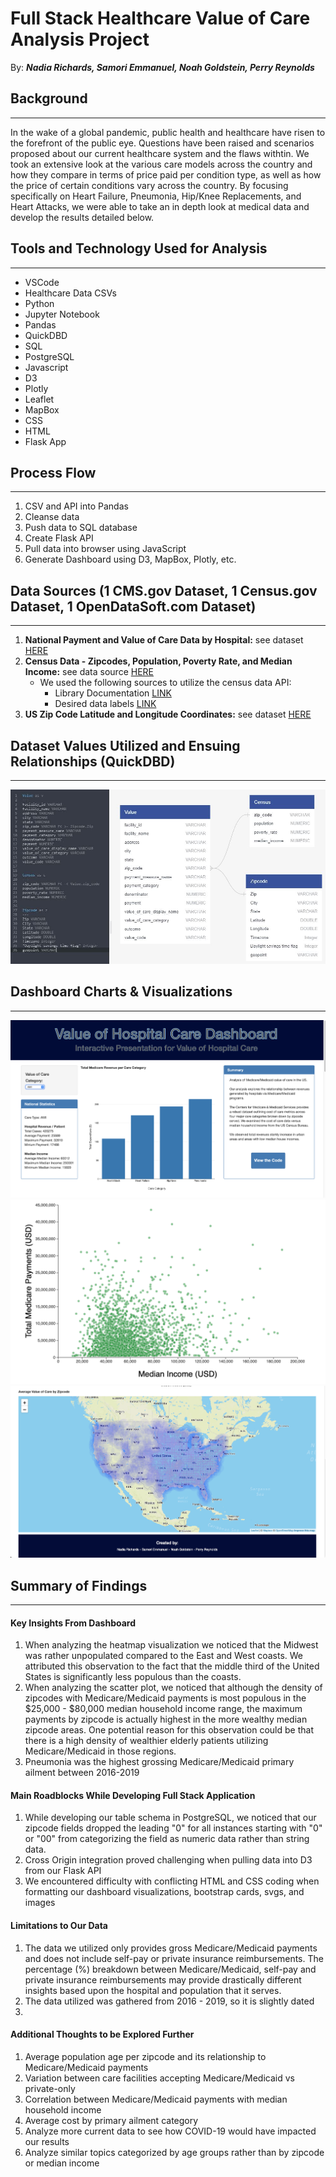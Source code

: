 # Full Stack Healthcare Value of Care Analysis Project
By: _**Nadia Richards, Samori Emmanuel, Noah Goldstein, Perry Reynolds**_

## Background
---
In the wake of a global pandemic, public health and healthcare have risen to the forefront of the public eye. Questions have been raised and scenarios proposed about our current healthcare system and the flaws withtin. We took an extensive look at the various care models across the country and how they compare in terms of price paid per condition type, as well as how the price of certain conditions vary across the country. By focusing specifically on Heart Failure, Pneumonia, Hip/Knee Replacements, and Heart Attacks, we were able to take an in depth look at medical data and develop the results detailed below.


## Tools and Technology Used for Analysis
---
* VSCode
* Healthcare Data CSVs
* Python
* Jupyter Notebook
* Pandas
* QuickDBD
* SQL
* PostgreSQL
* Javascript
* D3
* Plotly
* Leaflet
* MapBox
* CSS
* HTML
* Flask App


## Process Flow
---
1. CSV and API into Pandas
2. Cleanse data
3. Push data to SQL database
4. Create Flask API
5. Pull data into browser using JavaScript
6. Generate Dashboard using D3, MapBox, Plotly, etc.


## Data Sources (1 CMS.gov Dataset, 1 Census.gov Dataset, 1 OpenDataSoft.com Dataset)
---
1. **National Payment and Value of Care Data by Hospital:** see dataset [HERE](https://data.cms.gov/provider-data/dataset/c7us-v4mf)
2. **Census Data - Zipcodes, Population, Poverty Rate, and Median Income:** see data source [HERE](https://www.census.gov/data/developers.html)
   - We used the following sources to utilize the census data API:
     - Library Documentation [LINK](https://github.com/datamade/census)
     - Desired data labels [LINK](https://gist.github.com/afhaque/60558290d6efd892351c4b64e5c01e9b)
3. **US Zip Code Latitude and Longitude Coordinates:** see dataset [HERE](https://public.opendatasoft.com/explore/dataset/us-zip-code-latitude-and-longitude/table/?q=&refine.state=NY&location=16,40.76779,-73.96313&basemap=jawg.streets)


## Dataset Values Utilized and Ensuing Relationships (QuickDBD) 
---
![Screenshot](Noah/QuickDBDv2.JPG)


## Dashboard Charts & Visualizations
---
![Screenshot](Noah/top_third.png)
![Screenshot](Noah/middle_third.png)
![Screenshot](Noah/bottom_third.png)


## Summary of Findings
---
#### Key Insights From Dashboard
1. When analyzing the heatmap visualization we noticed that the Midwest was rather unpopulated compared to the East and West coasts. We attributed this observation to the fact that the middle third of the United States is significantly less populous than the coasts.
2. When analyzing the scatter plot, we noticed that although the density of zipcodes with Medicare/Medicaid payments is most populous in the $25,000 - $80,000 median household income range, the maximum payments by zipcode is actually highest in the more wealthy median zipcode areas. One potential reason for this observation could be that there is a high density of wealthier elderly patients utilizing Medicare/Medicaid in those regions.
3. Pneumonia was the highest grossing Medicare/Medicaid primary ailment between 2016-2019
#### Main Roadblocks While Developing Full Stack Application
1. While developing our table schema in PostgreSQL, we noticed that our zipcode fields dropped the leading "0" for all instances starting with "0" or "00" from categorizing the field as numeric data rather than string data.
2. Cross Origin integration proved challenging when pulling data into D3 from our Flask API
3. We encountered difficulty with conflicting HTML and CSS coding when formatting our dashboard visualizations, bootstrap cards, svgs, and images
#### Limitations to Our Data
1. The data we utilized only provides gross Medicare/Medicaid payments and does not include self-pay or private insurance reimbursements. The percentage (%) breakdown between Medicare/Medicaid, self-pay and private insurance reimbursements may provide drastically different insights based upon the hospital and population that it serves.
2. The data utilized was gathered from 2016 - 2019, so it is slightly dated
3. 
#### Additional Thoughts to be Explored Further
1. Average population age per zipcode and its relationship to Medicare/Medicaid payments
2. Variation between care facilities accepting Medicare/Medicaid vs private-only
3. Correlation between Medicare/Medicaid payments with median household income
4. Average cost by primary ailment category
5. Analyze more current data to see how COVID-19 would have impacted our results
6. Analyze similar topics categorized by age groups rather than by zipcode or median income
